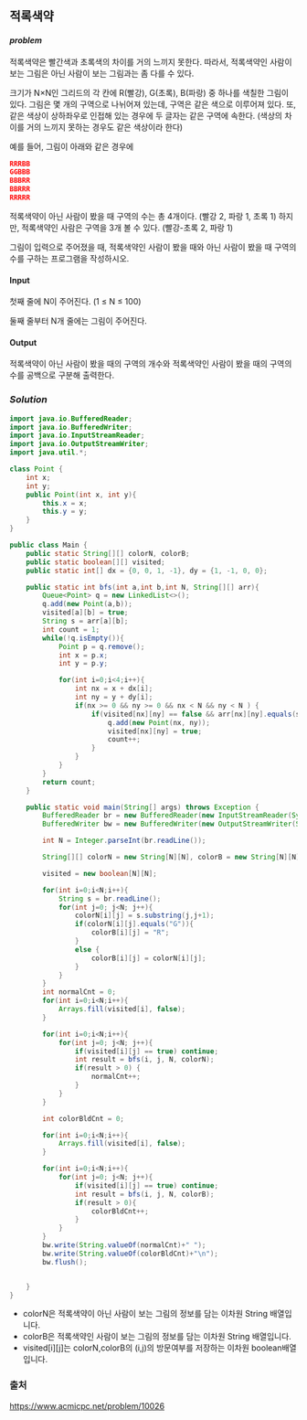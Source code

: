 ## **적록색약**


#### ***problem***
적록색약은 빨간색과 초록색의 차이를 거의 느끼지 못한다. 따라서, 적록색약인 사람이 보는 그림은 아닌 사람이 보는 그림과는 좀 다를 수 있다.

크기가 N×N인 그리드의 각 칸에 R(빨강), G(초록), B(파랑) 중 하나를 색칠한 그림이 있다. 그림은 몇 개의 구역으로 나뉘어져 있는데, 구역은 같은 색으로 이루어져 있다. 또, 같은 색상이 상하좌우로 인접해 있는 경우에 두 글자는 같은 구역에 속한다. (색상의 차이를 거의 느끼지 못하는 경우도 같은 색상이라 한다)

예를 들어, 그림이 아래와 같은 경우에

``` json
RRRBB
GGBBB
BBBRR
BBRRR
RRRRR
```

적록색약이 아닌 사람이 봤을 때 구역의 수는 총 4개이다. (빨강 2, 파랑 1, 초록 1) 하지만, 적록색약인 사람은 구역을 3개 볼 수 있다. (빨강-초록 2, 파랑 1)

그림이 입력으로 주어졌을 때, 적록색약인 사람이 봤을 때와 아닌 사람이 봤을 때 구역의 수를 구하는 프로그램을 작성하시오.

#### Input
첫째 줄에 N이 주어진다. (1 ≤ N ≤ 100)

둘째 줄부터 N개 줄에는 그림이 주어진다.

#### Output
적록색약이 아닌 사람이 봤을 때의 구역의 개수와 적록색약인 사람이 봤을 때의 구역의 수를 공백으로 구분해 출력한다.

### ***Solution***
``` java
import java.io.BufferedReader;
import java.io.BufferedWriter;
import java.io.InputStreamReader;
import java.io.OutputStreamWriter;
import java.util.*;

class Point {
    int x;
    int y;
    public Point(int x, int y){
        this.x = x;
        this.y = y;
    }
}

public class Main {
    public static String[][] colorN, colorB;
    public static boolean[][] visited;
    public static int[] dx = {0, 0, 1, -1}, dy = {1, -1, 0, 0};

    public static int bfs(int a,int b,int N, String[][] arr){
        Queue<Point> q = new LinkedList<>();
        q.add(new Point(a,b));
        visited[a][b] = true;
        String s = arr[a][b];
        int count = 1;
        while(!q.isEmpty()){
            Point p = q.remove();
            int x = p.x;
            int y = p.y;

            for(int i=0;i<4;i++){
                int nx = x + dx[i];
                int ny = y + dy[i];
                if(nx >= 0 && ny >= 0 && nx < N && ny < N ) {
                    if(visited[nx][ny] == false && arr[nx][ny].equals(s)){
                        q.add(new Point(nx, ny));
                        visited[nx][ny] = true;
                        count++;
                    }
                }
            }
        }
        return count;
    }

    public static void main(String[] args) throws Exception {
        BufferedReader br = new BufferedReader(new InputStreamReader(System.in));
        BufferedWriter bw = new BufferedWriter(new OutputStreamWriter(System.out));

        int N = Integer.parseInt(br.readLine());

        String[][] colorN = new String[N][N], colorB = new String[N][N];

        visited = new boolean[N][N];

        for(int i=0;i<N;i++){
            String s = br.readLine();
            for(int j=0; j<N; j++){
                colorN[i][j] = s.substring(j,j+1);
                if(colorN[i][j].equals("G")){
                    colorB[i][j] = "R";
                }
                else {
                    colorB[i][j] = colorN[i][j];
                }
            }
        }
        int normalCnt = 0;
        for(int i=0;i<N;i++){
            Arrays.fill(visited[i], false);
        }

        for(int i=0;i<N;i++){
            for(int j=0; j<N; j++){
                if(visited[i][j] == true) continue;
                int result = bfs(i, j, N, colorN);
                if(result > 0) {
                    normalCnt++;
                }
            }
        }

        int colorBldCnt = 0;

        for(int i=0;i<N;i++){
            Arrays.fill(visited[i], false);
        }

        for(int i=0;i<N;i++){
            for(int j=0; j<N; j++){
                if(visited[i][j] == true) continue;
                int result = bfs(i, j, N, colorB);
                if(result > 0){
                    colorBldCnt++;
                }
            }
        }
        bw.write(String.valueOf(normalCnt)+" ");
        bw.write(String.valueOf(colorBldCnt)+"\n");
        bw.flush();


    }
}
```

- colorN은 적록색약이 아닌 사람이 보는 그림의 정보를 담는 이차원 String 배열입니다.
- colorB은 적록색약인 사람이 보는 그림의 정보를 담는 이차원 String 배열입니다.
- visited[i][j]는 colorN,colorB의 (i,j)의 방문여부를 저장하는 이차원 boolean배열입니다.


### 출처
https://www.acmicpc.net/problem/10026